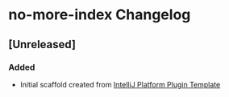 <!-- Keep a Changelog guide -> https://keepachangelog.com -->

# no-more-index Changelog

## [Unreleased]
### Added
- Initial scaffold created from [IntelliJ Platform Plugin Template](https://github.com/JetBrains/intellij-platform-plugin-template)
